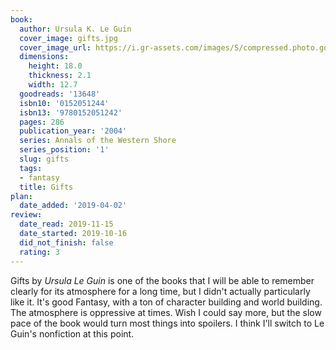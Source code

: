 ```yaml
---
book:
  author: Ursula K. Le Guin
  cover_image: gifts.jpg
  cover_image_url: https://i.gr-assets.com/images/S/compressed.photo.goodreads.com/books/1441129920l/13648._SY475_.jpg
  dimensions:
    height: 18.0
    thickness: 2.1
    width: 12.7
  goodreads: '13648'
  isbn10: '0152051244'
  isbn13: '9780152051242'
  pages: 286
  publication_year: '2004'
  series: Annals of the Western Shore
  series_position: '1'
  slug: gifts
  tags:
  - fantasy
  title: Gifts
plan:
  date_added: '2019-04-02'
review:
  date_read: 2019-11-15
  date_started: 2019-10-16
  did_not_finish: false
  rating: 3
---
```


Gifts by *Ursula Le Guin* is one of the books that I will be able to remember clearly for its atmosphere for a long time, but I didn't actually particularly like it. It's good Fantasy, with a ton of character building and world building. The atmosphere is oppressive at times. Wish I could say more, but the slow pace of the book would turn most things into spoilers. I think I'll switch to Le Guin's nonfiction at this point.
